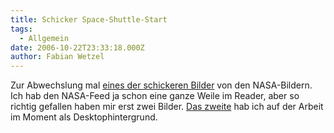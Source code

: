 ```yaml
---
title: Schicker Space-Shuttle-Start
tags:
  - Allgemein
date: 2006-10-22T23:33:18.000Z
author: Fabian Wetzel
---
```


Zur Abwechslung mal [eines der schickeren Bilder](http://www.nasa.gov/multimedia/imagegallery/image_feature_605.html) von den NASA-Bildern. Ich hab den NASA-Feed ja schon eine ganze Weile im Reader, aber so richtig gefallen haben mir erst zwei Bilder. [Das zweite](http://www.nasa.gov/multimedia/imagegallery/image_feature_662.html) hab ich auf der Arbeit im Moment als Desktophintergrund.


